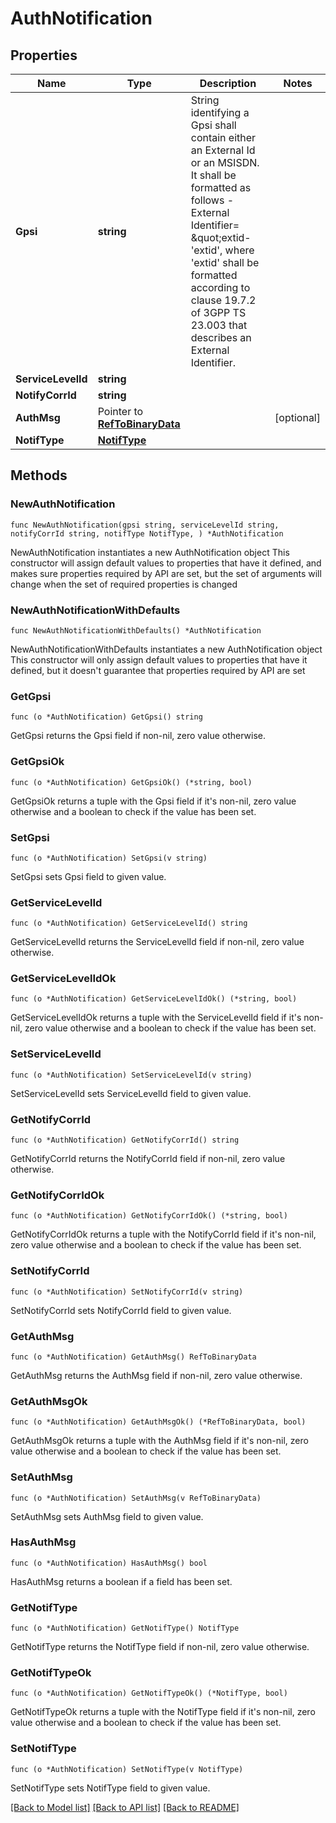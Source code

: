 # AuthNotification

## Properties

Name | Type | Description | Notes
------------ | ------------- | ------------- | -------------
**Gpsi** | **string** | String identifying a Gpsi shall contain either an External Id or an MSISDN.  It shall be formatted as follows -External Identifier&#x3D; \&quot;extid-&#39;extid&#39;, where &#39;extid&#39;  shall be formatted according to clause 19.7.2 of 3GPP TS 23.003 that describes an  External Identifier.   | 
**ServiceLevelId** | **string** |  | 
**NotifyCorrId** | **string** |  | 
**AuthMsg** | Pointer to [**RefToBinaryData**](RefToBinaryData.md) |  | [optional] 
**NotifType** | [**NotifType**](NotifType.md) |  | 

## Methods

### NewAuthNotification

`func NewAuthNotification(gpsi string, serviceLevelId string, notifyCorrId string, notifType NotifType, ) *AuthNotification`

NewAuthNotification instantiates a new AuthNotification object
This constructor will assign default values to properties that have it defined,
and makes sure properties required by API are set, but the set of arguments
will change when the set of required properties is changed

### NewAuthNotificationWithDefaults

`func NewAuthNotificationWithDefaults() *AuthNotification`

NewAuthNotificationWithDefaults instantiates a new AuthNotification object
This constructor will only assign default values to properties that have it defined,
but it doesn't guarantee that properties required by API are set

### GetGpsi

`func (o *AuthNotification) GetGpsi() string`

GetGpsi returns the Gpsi field if non-nil, zero value otherwise.

### GetGpsiOk

`func (o *AuthNotification) GetGpsiOk() (*string, bool)`

GetGpsiOk returns a tuple with the Gpsi field if it's non-nil, zero value otherwise
and a boolean to check if the value has been set.

### SetGpsi

`func (o *AuthNotification) SetGpsi(v string)`

SetGpsi sets Gpsi field to given value.


### GetServiceLevelId

`func (o *AuthNotification) GetServiceLevelId() string`

GetServiceLevelId returns the ServiceLevelId field if non-nil, zero value otherwise.

### GetServiceLevelIdOk

`func (o *AuthNotification) GetServiceLevelIdOk() (*string, bool)`

GetServiceLevelIdOk returns a tuple with the ServiceLevelId field if it's non-nil, zero value otherwise
and a boolean to check if the value has been set.

### SetServiceLevelId

`func (o *AuthNotification) SetServiceLevelId(v string)`

SetServiceLevelId sets ServiceLevelId field to given value.


### GetNotifyCorrId

`func (o *AuthNotification) GetNotifyCorrId() string`

GetNotifyCorrId returns the NotifyCorrId field if non-nil, zero value otherwise.

### GetNotifyCorrIdOk

`func (o *AuthNotification) GetNotifyCorrIdOk() (*string, bool)`

GetNotifyCorrIdOk returns a tuple with the NotifyCorrId field if it's non-nil, zero value otherwise
and a boolean to check if the value has been set.

### SetNotifyCorrId

`func (o *AuthNotification) SetNotifyCorrId(v string)`

SetNotifyCorrId sets NotifyCorrId field to given value.


### GetAuthMsg

`func (o *AuthNotification) GetAuthMsg() RefToBinaryData`

GetAuthMsg returns the AuthMsg field if non-nil, zero value otherwise.

### GetAuthMsgOk

`func (o *AuthNotification) GetAuthMsgOk() (*RefToBinaryData, bool)`

GetAuthMsgOk returns a tuple with the AuthMsg field if it's non-nil, zero value otherwise
and a boolean to check if the value has been set.

### SetAuthMsg

`func (o *AuthNotification) SetAuthMsg(v RefToBinaryData)`

SetAuthMsg sets AuthMsg field to given value.

### HasAuthMsg

`func (o *AuthNotification) HasAuthMsg() bool`

HasAuthMsg returns a boolean if a field has been set.

### GetNotifType

`func (o *AuthNotification) GetNotifType() NotifType`

GetNotifType returns the NotifType field if non-nil, zero value otherwise.

### GetNotifTypeOk

`func (o *AuthNotification) GetNotifTypeOk() (*NotifType, bool)`

GetNotifTypeOk returns a tuple with the NotifType field if it's non-nil, zero value otherwise
and a boolean to check if the value has been set.

### SetNotifType

`func (o *AuthNotification) SetNotifType(v NotifType)`

SetNotifType sets NotifType field to given value.



[[Back to Model list]](../README.md#documentation-for-models) [[Back to API list]](../README.md#documentation-for-api-endpoints) [[Back to README]](../README.md)


